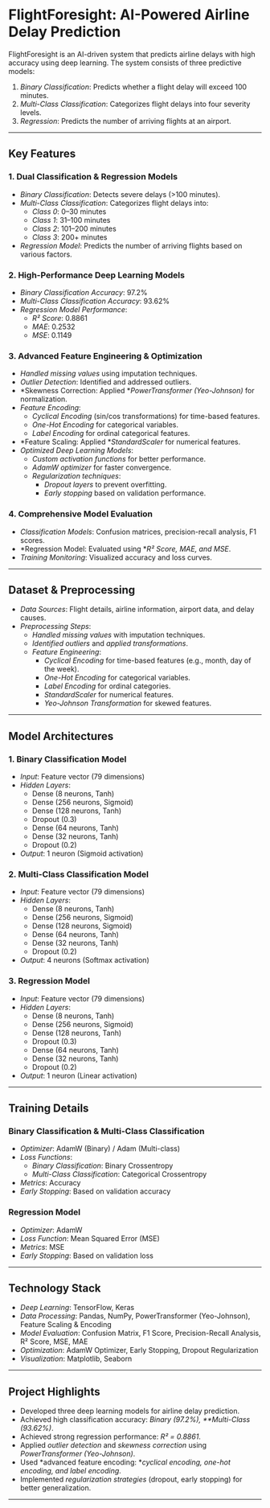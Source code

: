 # FlightForesight: AI-Powered Airline Delay Prediction

FlightForesight is an AI-driven system that predicts airline delays with high accuracy using deep learning. The system consists of three predictive models:

1. *Binary Classification*: Predicts whether a flight delay will exceed 100 minutes.
2. *Multi-Class Classification*: Categorizes flight delays into four severity levels.
3. *Regression*: Predicts the number of arriving flights at an airport.

---

## Key Features

### 1. Dual Classification & Regression Models
- *Binary Classification*: Detects severe delays (>100 minutes).
- *Multi-Class Classification*: Categorizes flight delays into:
  - *Class 0*: 0–30 minutes
  - *Class 1*: 31–100 minutes
  - *Class 2*: 101–200 minutes
  - *Class 3*: 200+ minutes
- *Regression Model*: Predicts the number of arriving flights based on various factors.

### 2. High-Performance Deep Learning Models
- *Binary Classification Accuracy*: 97.2%
- *Multi-Class Classification Accuracy*: 93.62%
- *Regression Model Performance*:
  - *R² Score*: 0.8861
  - *MAE*: 0.2532
  - *MSE*: 0.1149

### 3. Advanced Feature Engineering & Optimization
- *Handled missing values* using imputation techniques.
- *Outlier Detection*: Identified and addressed outliers.
- *Skewness Correction: Applied **PowerTransformer (Yeo-Johnson)* for normalization.
- *Feature Encoding*:
  - *Cyclical Encoding* (sin/cos transformations) for time-based features.
  - *One-Hot Encoding* for categorical variables.
  - *Label Encoding* for ordinal categorical features.
- *Feature Scaling: Applied **StandardScaler* for numerical features.
- *Optimized Deep Learning Models*:
  - *Custom activation functions* for better performance.
  - *AdamW optimizer* for faster convergence.
  - *Regularization techniques*:
    - *Dropout layers* to prevent overfitting.
    - *Early stopping* based on validation performance.

### 4. Comprehensive Model Evaluation
- *Classification Models*: Confusion matrices, precision-recall analysis, F1 scores.
- *Regression Model: Evaluated using **R² Score, MAE, and MSE*.
- *Training Monitoring*: Visualized accuracy and loss curves.

---

## Dataset & Preprocessing

- *Data Sources*: Flight details, airline information, airport data, and delay causes.
- *Preprocessing Steps*:
  - *Handled missing values* with imputation techniques.
  - *Identified outliers* and *applied transformations*.
  - *Feature Engineering*:
    - *Cyclical Encoding* for time-based features (e.g., month, day of the week).
    - *One-Hot Encoding* for categorical variables.
    - *Label Encoding* for ordinal categories.
    - *StandardScaler* for numerical features.
    - *Yeo-Johnson Transformation* for skewed features.

---

## Model Architectures

### 1. Binary Classification Model
- *Input*: Feature vector (79 dimensions)
- *Hidden Layers*:
  - Dense (8 neurons, Tanh)
  - Dense (256 neurons, Sigmoid)
  - Dense (128 neurons, Tanh)
  - Dropout (0.3)
  - Dense (64 neurons, Tanh)
  - Dense (32 neurons, Tanh)
  - Dropout (0.2)
- *Output*: 1 neuron (Sigmoid activation)

### 2. Multi-Class Classification Model
- *Input*: Feature vector (79 dimensions)
- *Hidden Layers*:
  - Dense (8 neurons, Tanh)
  - Dense (256 neurons, Sigmoid)
  - Dense (128 neurons, Sigmoid)
  - Dense (64 neurons, Tanh)
  - Dense (32 neurons, Tanh)
  - Dropout (0.2)
- *Output*: 4 neurons (Softmax activation)

### 3. Regression Model
- *Input*: Feature vector (79 dimensions)
- *Hidden Layers*:
  - Dense (8 neurons, Tanh)
  - Dense (256 neurons, Sigmoid)
  - Dense (128 neurons, Tanh)
  - Dropout (0.3)
  - Dense (64 neurons, Tanh)
  - Dense (32 neurons, Tanh)
  - Dropout (0.2)
- *Output*: 1 neuron (Linear activation)

---

## Training Details

### Binary Classification & Multi-Class Classification
- *Optimizer*: AdamW (Binary) / Adam (Multi-class)
- *Loss Functions*:
  - *Binary Classification*: Binary Crossentropy
  - *Multi-Class Classification*: Categorical Crossentropy
- *Metrics*: Accuracy
- *Early Stopping*: Based on validation accuracy

### Regression Model
- *Optimizer*: AdamW
- *Loss Function*: Mean Squared Error (MSE)
- *Metrics*: MSE
- *Early Stopping*: Based on validation loss

---

## Technology Stack

- *Deep Learning*: TensorFlow, Keras
- *Data Processing*: Pandas, NumPy, PowerTransformer (Yeo-Johnson), Feature Scaling & Encoding
- *Model Evaluation*: Confusion Matrix, F1 Score, Precision-Recall Analysis, R² Score, MSE, MAE
- *Optimization*: AdamW Optimizer, Early Stopping, Dropout Regularization
- *Visualization*: Matplotlib, Seaborn

---

## Project Highlights

- Developed three deep learning models for airline delay prediction.  
- Achieved high classification accuracy: *Binary (97.2%), **Multi-Class (93.62%)*.  
- Achieved strong regression performance: *R² = 0.8861*.  
- Applied *outlier detection* and *skewness correction* using *PowerTransformer (Yeo-Johnson)*.  
- Used *advanced feature encoding: **cyclical encoding, one-hot encoding, and label encoding*.  
- Implemented *regularization strategies* (dropout, early stopping) for better generalization.  

---
